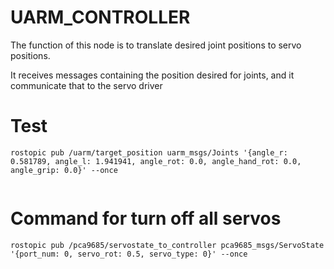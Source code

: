 UARM_CONTROLLER
======

The function of this node is to translate desired joint positions to servo positions.

It receives messages containing the position desired for joints, and it communicate that to the servo driver

Test
======
```
rostopic pub /uarm/target_position uarm_msgs/Joints '{angle_r: 0.581789, angle_l: 1.941941, angle_rot: 0.0, angle_hand_rot: 0.0, angle_grip: 0.0}' --once


```

Command for turn off all servos
======
```
rostopic pub /pca9685/servostate_to_controller pca9685_msgs/ServoState '{port_num: 0, servo_rot: 0.5, servo_type: 0}' --once

```
